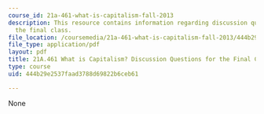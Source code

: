 ```yaml
---
course_id: 21a-461-what-is-capitalism-fall-2013
description: This resource contains information regarding discussion questions for
  the final class.
file_location: /coursemedia/21a-461-what-is-capitalism-fall-2013/444b29e2537faad3788d69822b6ceb61_MIT21A_461F13_Fl_Cl_Dis_Qs.pdf
file_type: application/pdf
layout: pdf
title: 21A.461 What is Capitalism? Discussion Questions for the Final Class
type: course
uid: 444b29e2537faad3788d69822b6ceb61

---
```

None